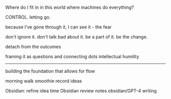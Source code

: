 Where do I fit in in this world where machines do everything?

CONTROL. letting go.

because I've gone through it, I can see it - the fear

don't ignore it. don't talk bad about it. be a part of it. be the change.

detach from the outcomes


framing it as questions and connecting dots
intellectual humility

---

building the foundation that allows for flow


morning walk
smoothie
record ideas


Obsidian: refine idea time
Obsidian review notes
obsidian/GPT-4
writing


